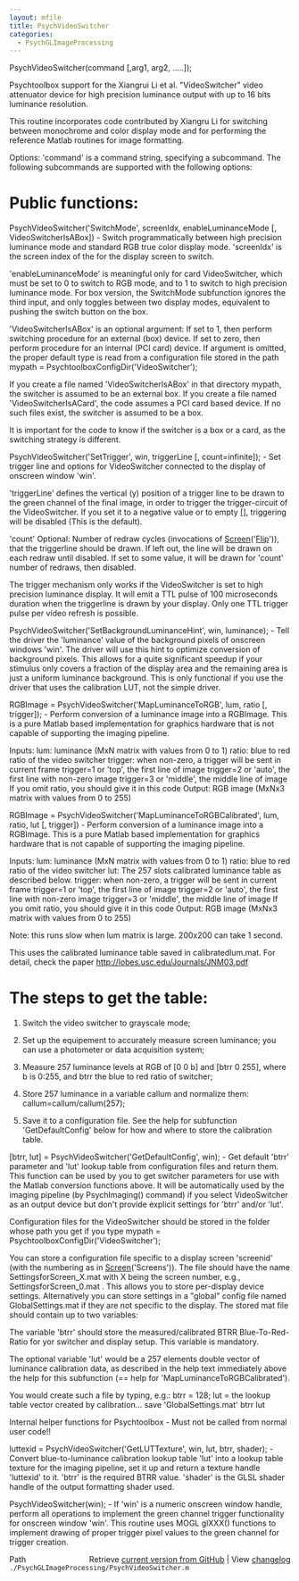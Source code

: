```yaml
---
layout: mfile
title: PsychVideoSwitcher
categories:
  - PsychGLImageProcessing
---
```


PsychVideoSwitcher\(command \[,arg1, arg2, .....\]\);

Psychtoolbox support for the Xiangrui Li et al. "VideoSwitcher" video
attenuator device for high precision luminance output with up to 16 bits
luminance resolution.

This routine incorporates code contributed by Xiangru Li for switching
between monochrome and color display mode and for performing the
reference Matlab routines for image formatting.

Options: 'command' is a command string, specifying a subcommand. The
following subcommands are supported with the following options:

# Public functions:


PsychVideoSwitcher\('SwitchMode', screenIdx, enableLuminanceMode \[, VideoSwitcherIsABox\]\)
\- Switch programmatically between high precision luminance mode and
standard RGB true color display mode. 'screenIdx' is the screen index of the
for the display screen to switch.

'enableLuminanceMode' is meaningful only for card VideoSwitcher, which
must be set to 0 to switch to RGB mode, and to 1 to switch to high
precision luminance mode. For box version, the SwitchMode subfunction
ignores the third input, and only toggles between two display modes,
equivalent to pushing the switch button on the box.

'VideoSwitcherIsABox' is an optional argument: If set to 1, then perform
switching procedure for an external \(box\) device. If set to zero, then
perform procedure for an internal \(PCI card\) device. If argument is
omitted, the proper default type is read from a configuration file stored
in the path mypath = PsychtoolboxConfigDir\('VideoSwitcher'\);

If you create a file named 'VideoSwitcherIsABox' in that directory
mypath, the switcher is assumed to be an external box. If you create a
file named 'VideoSwitcherIsACard', the code assumes a PCI card based
device. If no such files exist, the switcher is assumed to be a box.

It is important for the code to know if the switcher is a box or a card,
as the switching strategy is different.


PsychVideoSwitcher\('SetTrigger', win, triggerLine \[, count=infinite\]\);
\- Set trigger line and options for VideoSwitcher connected to the display
of onscreen window 'win'.

'triggerLine' defines the vertical \(y\) position of a trigger line to be
drawn to the green channel of the final image, in order to trigger the
trigger\-circuit of the VideoSwitcher. If you set it to a negative value
or to empty \[\], triggering will be disabled \(This is the default\).

'count' Optional: Number of redraw cycles \(invocations of
[Screen](/docs/Screen)\('[Flip](/docs/Flip)'\)\), that the triggerline should be drawn. If left out, the
line will be drawn on each redraw until disabled. If set to some value,
it will be drawn for 'count' number of redraws, then disabled.

The trigger mechanism only works if the VideoSwitcher is set to high
precision luminance display. It will emit a TTL pulse of 100 microseconds
duration when the triggerline is drawn by your display. Only one TTL
trigger pulse per video refresh is possible.


PsychVideoSwitcher\('SetBackgroundLuminanceHint', win, luminance\);
\- Tell the driver the 'luminance' value of the background pixels of
onscreen windows 'win'. The driver will use this hint to optimize
conversion of background pixels. This allows for a quite significant
speedup if your stimulus only covers a fraction of the display area and
the remaining area is just a uniform luminance background. This is only
functional if you use the driver that uses the calibration LUT, not the
simple driver.


RGBImage = PsychVideoSwitcher\('MapLuminanceToRGB', lum, ratio \[, trigger\]\);
\- Perform conversion of a luminance image into a RGBImage. This is a pure
Matlab based implementation for graphics hardware that is not capable of
supporting the imaging pipeline.

 Inputs:
    lum: luminance \(MxN matrix with values from 0 to 1\)
    ratio: blue to red ratio of the video switcher
    trigger: when non\-zero, a trigger will be sent in current frame
        trigger=1 or 'top', the first line of image
        trigger=2 or 'auto',  the first line with non\-zero image
        trigger=3 or 'middle', the middle line of image
    If you omit ratio, you should give it in this code
 Output: RGB image \(MxNx3 matrix with values from 0 to 255\)


RGBImage = PsychVideoSwitcher\('MapLuminanceToRGBCalibrated', lum, ratio, lut \[, trigger\]\)
\- Perform conversion of a luminance image into a RGBImage. This is a pure
Matlab based implementation for graphics hardware that is not capable of
supporting the imaging pipeline.

 Inputs:
    lum: luminance \(MxN matrix with values from 0 to 1\)
    ratio: blue to red ratio of the video switcher
    lut: The 257 slots calibrated luminance table as described below.
    trigger: when non\-zero, a trigger will be sent in current frame
        trigger=1 or 'top', the first line of image
        trigger=2 or 'auto',  the first line with non\-zero image
        trigger=3 or 'middle', the middle line of image
    If you omit ratio, you should give it in this code
 Output: RGB image \(MxNx3 matrix with values from 0 to 255\)

Note: this runs slow when lum matrix is large. 200x200 can take 1 second.

This uses the calibrated luminance table saved in calibratedlum.mat.
For detail, check the paper http://lobes.usc.edu/Journals/JNM03.pdf

# The steps to get the table:

 1. Switch the video switcher to grayscale mode;

 2. Set up the equipement to accurately measure screen luminance;
    you can use a photometer or data acquisition system;

 3. Measure 257 luminance levels at RGB of \[0 0 b\] and \[btrr 0 255\],
    where b is 0:255, and btrr the blue to red ratio of switcher;

 4. Store 257 luminance in a variable callum and normalize them:
    callum=callum/callum\(257\);

 5. Save it to a configuration file. See the help for subfunction
    'GetDefaultConfig' below for how and where to store the calibration
    table.


\[btrr, lut\] = PsychVideoSwitcher\('GetDefaultConfig', win\);
\- Get default 'btrr' parameter and 'lut' lookup table from configuration
files and return them. This function can be used by you to get switcher
parameters for use with the Matlab conversion functions above. It will be
automatically used by the imaging pipeline \(by PsychImaging\(\) command\) if
you select VideoSwitcher as an output device but don't provide explicit
settings for 'btrr' and/or 'lut'.

Configuration files for the VideoSwitcher should be stored in the folder
whose path you get if you type mypath = PsychtoolboxConfigDir\('VideoSwitcher'\);

You can store a configuration file specific to a display screen
'screenid' \(with the numbering as in [Screen](/docs/Screen)\('Screens'\)\). The file should
have the name SettingsforScreen\_X.mat with X being the screen number,
e.g., SettingsforScreen\_0.mat . This allows you to store per\-display
device settings. Alternatively you can store settings in a "global"
config file named GlobalSettings.mat if they are not specific to the
display. The stored mat file should contain up to two variables:

The variable 'btrr' should store the measured/calibrated BTRR
Blue\-To\-Red\-Ratio for yor switcher and display setup. This variable is
mandatory.

The optional variable 'lut' would be a 257 elements double vector of
luminance calibration data, as described in the help text immediately
above the help for this subfunction \(== help for
'MapLuminanceToRGBCalibrated'\).

You would create such a file by typing, e.g.:
btrr = 128;
lut = the lookup table vector created by calibration...
save 'GlobalSettings.mat' btrr lut




Internal helper functions for Psychtoolbox \- Must not be called from
normal user code\!\!

luttexid = PsychVideoSwitcher\('GetLUTTexture', win, lut, btrr, shader\);
\- Convert blue\-to\-luminance calibration lookup table 'lut' into a lookup
table texture for the imaging pipeline, set it up and return a texture
handle 'luttexid' to it. 'btrr' is the required BTRR value. 'shader' is
the GLSL shader handle of the output formatting shader used.


PsychVideoSwitcher\(win\);
\- If 'win' is a numeric onscreen window handle, perform all operations to
implement the green channel trigger functionality for onscreen window
'win'. This routine uses MOGL glXXX\(\) functions to implement drawing of
proper trigger pixel values to the green channel for trigger creation.



<div class="code_header" style="text-align:right;">
  <span style="float:left;">Path&nbsp;&nbsp;</span> <span class="counter">Retrieve <a href=
  "https://raw.github.com/Psychtoolbox-3/Psychtoolbox-3/beta/./PsychGLImageProcessing/PsychVideoSwitcher.m">current version from GitHub</a> | View <a href=
  "https://github.com/Psychtoolbox-3/Psychtoolbox-3/commits/beta/./PsychGLImageProcessing/PsychVideoSwitcher.m">changelog</a></span>
</div>
<div class="code">
  <code>./PsychGLImageProcessing/PsychVideoSwitcher.m</code>
</div>
